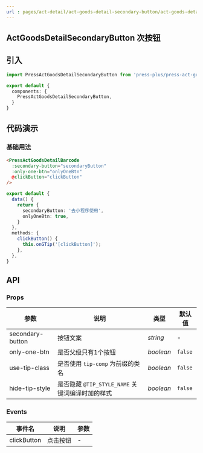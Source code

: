 ```yaml
---
url : pages/act-detail/act-goods-detail-secondary-button/act-goods-detail-secondary-button
---
```


## ActGoodsDetailSecondaryButton 次按钮


## 引入

```ts
import PressActGoodsDetailSecondaryButton from 'press-plus/press-act-goods-detail-secondary-button/press-act-goods-detail-secondary-button';

export default {
  components: {
    PressActGoodsDetailSecondaryButton,
  }
}
```

## 代码演示

### 基础用法

```html
<PressActGoodsDetailBarcode
  :secondary-button="secondaryButton"
  :only-one-btn="onlyOneBtn"
  @clickButton="clickButton"
/>
```

```ts
export default {
  data() {
    return {
      secondaryButton: '去小程序使用',
      onlyOneBtn: true,
    }
  },
  methods: {
    clickButton() {
      this.onGTip('[clickButton]');
    },
  },
}
```

## API

### Props

| 参数             | 说明                                            | 类型      | 默认值  |
| ---------------- | ----------------------------------------------- | --------- | ------- |
| secondary-button | 按钮文案                                        | _string_  | -       |
| only-one-btn     | 是否父级只有1个按钮                             | _boolean_ | `false` |
| use-tip-class    | 是否使用 `tip-comp` 为前缀的类名                | _boolean_ | `false` |
| hide-tip-style   | 是否隐藏 `@TIP_STYLE_NAME` 关键词编译时加的样式 | _boolean_ | `false` |

### Events

| 事件名      | 说明     | 参数 |
| ----------- | -------- | ---- |
| clickButton | 点击按钮 | -    |
